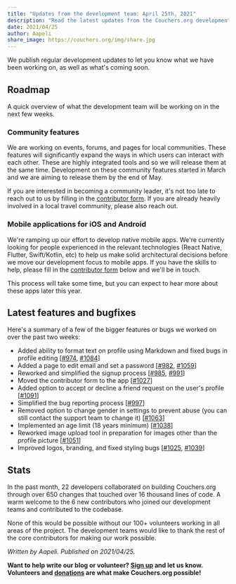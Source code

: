 ```yaml
---
title: "Updates from the development team: April 25th, 2021"
description: "Read the latest updates from the Couchers.org development team."
date: 2021/04/25
author: Aapeli
share_image: https://couchers.org/img/share.jpg
---
```


We publish regular development updates to let you know what we have been working on, as well as what's coming soon.

## Roadmap

A quick overview of what the development team will be working on in the next few weeks.

### Community features

We are working on events, forums, and pages for local communities. These features will significantly expand the ways in which users can interact with each other. These are highly integrated tools and so we will release them at the same time. Development on these community features started in March and we are aiming to release them by the end of May.

If you are interested in becoming a community leader, it's not too late to reach out to us by filling in the [contributor form](https://couchers.org/contribute). If you are already heavily involved in a local travel community, please also reach out.

### Mobile applications for iOS and Android

We're ramping up our effort to develop native mobile apps. We're currently looking for people experienced in the relevant technologies (React Native, Flutter, Swift/Kotlin, etc) to help us make solid architectural decisions before we move our development focus to mobile apps. If you have the skills to help, please fill in the [contributor form](https://couchers.org/contribute) below and we'll be in touch.

This process will take some time, but you can expect to hear more about these apps later this year.

## Latest features and bugfixes

Here's a summary of a few of the bigger features or bugs we worked on over the past two weeks:

* Added ability to format text on profile using Markdown and fixed bugs in profile editing [[#974](https://github.com/Couchers-org/couchers/pull/974), [#1084](https://github.com/Couchers-org/couchers/pull/1084)]
* Added a page to edit email and set a password [[#982](https://github.com/Couchers-org/couchers/pull/982), [#1059](https://github.com/Couchers-org/couchers/pull/1059)]
* Reworked and simplified the signup process [[#985](https://github.com/Couchers-org/couchers/pull/985), [#991](https://github.com/Couchers-org/couchers/pull/991)]
* Moved the contributor form to the app [[#1027](https://github.com/Couchers-org/couchers/pull/1027)]
* Added option to accept or decline a friend request on the user's profile [[#1091](https://github.com/Couchers-org/couchers/pull/1091)]
* Simplified the bug reporting process [[#997](https://github.com/Couchers-org/couchers/pull/997)]
* Removed option to change gender in settings to prevent abuse (you can still contact the support team to change it) [[#1063](https://github.com/Couchers-org/couchers/pull/1063)]
* Implemented an age limit (18 years minimum) [[#1038](https://github.com/Couchers-org/couchers/pull/1038)]
* Reworked image upload tool in preparation for images other than the profile picture [[#1051](https://github.com/Couchers-org/couchers/pull/1051)]
* Improved logos, branding, and fixed styling bugs [[#1025](https://github.com/Couchers-org/couchers/pull/1025), [#1039](https://github.com/Couchers-org/couchers/pull/1025)]

## Stats

In the past month, 22 developers collaborated on building Couchers.org through over 650 changes that touched over 16 thousand lines of code. A warm welcome to the 6 new contributors who joined our development teams and contributed to the codebase.

None of this would be possible without our 100+ volunteers working in all areas of the project. The development teams would like to thank the rest of the core contributors for making our work possible.


*Written by Aapeli. Published on 2021/04/25.*

**Want to help write our blog or volunteer? [Sign up](/volunteer) and let us know. Volunteers and [donations](/donate) are what make Couchers.org possible!**
